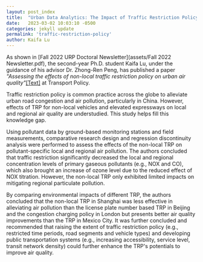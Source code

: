 ```yaml
---
layout: post_index
title:  "Urban Data Analytics: The Impact of Traffic Restriction Policy on Urban Air Quality in Shanghai, China"
date:   2023-03-02 10:03:10 -0500
categories: jekyll update
permalink: 'traffic-restriction-policy'
author: Kaifa Lu
---
```


As shown in [Fall 2022 URP Doctoral Newsletter](assets/Fall 2022 Newsletter.pdf), the second-year Ph.D. student Kaifa Lu, under the guidance of his advisor Dr. Zhong-Ren Peng, has published a paper <em>"Assessing the effects of non-local traffic restriction policy on urban air quality"</em>[[Text]](https://doi.org/10.1016/j.tranpol.2021.11.005) at Transport Policy.

Traffic restriction policy is common practice across the globe to alleviate urban road congestion and air pollution, particularly in China. However, effects of TRP for non-local vehicles and elevated expressways on local and regional air quality are understudied. This study helps fill this knowledge gap.

Using pollutant data by ground-based monitoring stations and field measurements, comparative research design and regression discontinuity analysis were performed to assess the effects of the non-local TRP on pollutant-specific local and regional air pollution. The authors concluded that traffic restriction significantly decreased the local and regional concentration levels of primary gaseous pollutants (e.g., NOX and CO), which also brought an increase of ozone level due to the reduced effect of NOX titration. However, the non-local TRP only exhibited limited impacts on mitigating regional particulate pollution. 

By comparing environmental impacts of different TRP, the authors concluded that the non-local TRP in Shanghai was less effective in alleviating air pollution than the license plate number based TRP in Beijing and the congestion charging policy in London but presents better air quality improvements than the TRP in Mexico City. It was further concluded and recommended that raising the extent of traffic restriction policy (e.g., restricted time periods, road segments and vehicle types) and developing public transportation systems (e.g., increasing accessibility, service level, transit network density) could further enhance the TRP's potentials to improve air quality.

